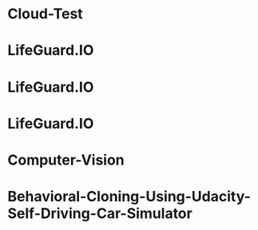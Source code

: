 # Cloud-Test
# LifeGuard.IO
# LifeGuard.IO
# LifeGuard.IO
# Computer-Vision
# Behavioral-Cloning-Using-Udacity-Self-Driving-Car-Simulator

